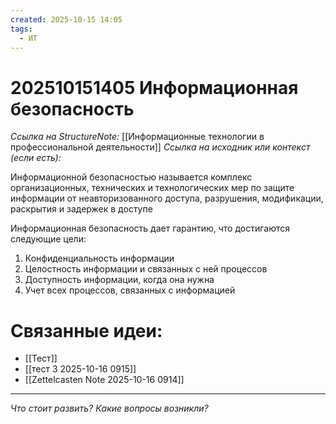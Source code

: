 ```yaml
---
created: 2025-10-15 14:05
tags:
  - ИТ
---
```

# 202510151405 Информационная безопасность
*Ссылка на StructureNote:* [[Информационные технологии в профессиональной деятельности]]
*Ссылка на исходник или контекст (если есть):* 

Информационной безопасностью называется комплекс организационных, технических и технологических мер по защите информации от неавторизованного доступа, разрушения, модификации, раскрытия и задержек в доступе

Информационная безопасность дает гарантию, что достигаются следующие цели:
1) Конфиденциальность информации
2) Целостность информации и связанных с ней процессов
3) Доступность информации, когда она нужна
4) Учет всех процессов, связанных с информацией
# Связанные идеи:
* [[Тест]]
* [[тест 3 2025-10-16 0915]]
* [[Zettelcasten Note 2025-10-16 0914]]
---

*Что стоит развить? Какие вопросы возникли?*